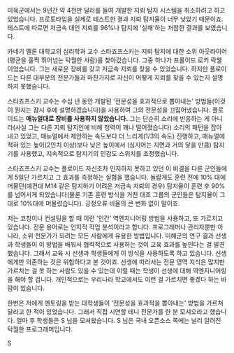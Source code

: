 미육군에서는 9년간 약 4천만 달러를 들여 개발한 지뢰 탐지 시스템을 취소하려고 하고 있었습니다. 프로토타입을 실제로 테스트한 결과 지뢰 탐지율이 너무 낮았기 때문이죠. 테스트에 따르면 저금속 대인 지뢰를 96%나 탐지에 '실패'하는 처참한 결과를 보였습니다. 

카네기 멜론 대학교의 심리학과 교수 스타죠프스키는 지뢰 탐지에 대한 소위 아웃라이어(평균을 훌쩍 뛰어넘는 탁월한 사람)를 찾아갔습니다. 그중 하나가 프롤이드 로키 락웰이었습니다. 그는 새로운 장비를 갖고 저금속 지뢰를 찾을 수 있었습니다. 하지만 플로이드는 다른 대부분의 전문가들과 마찬가지로 자신이 어떻게 지뢰를 찾을 수 있는지 설명하지 못했습니다.

스타죠프스키 교수는 수십 년 동안 개발된 '전문성을 효과적으로 뽑아내는' 방법들(이것이 뭔지는 잠시 후에 설명하겠습니다)을 사용하여 그의 전문성을 끄집어냈습니다. 플로이드는 **매뉴얼대로 장비를 사용하지 않았습니다.** 그는 단순히 소리에 반응하는 게 아니라(사실 그는 다른 지뢰 탐지인에 비해 청력이 꽤나 떨어졌습니다) 소리의 패턴을 잡아내고 있었고, 매뉴얼에서 제안하는 속도보다 더 느리게(1/3의 속도) 진행하고, 매뉴얼에 적혀 있는 높이(2인치 이상)보다 낮은 높이에서 (심지어는 지면과 거의 닿을 만큼) 탐지기를 사용했고, 지속적으로 탐지기의 민감도 스위치를 조정했습니다.

스타죠프스키 교수는 플로이드 자신조차 인지하지 못하고 있던 이 비결을 다른 군인들에게 5일단 가르치고 그 효과를 측정하는 실험을 했습니다. 놀랍게도 훈련 전에 10% 대에 머물던(예컨대 M14 같은 탐지하기 어려운 저금속 지뢰의 경우) 탐지율이 훈련 후 90%를 넘어서게 되었습니다(물론 기존 훈련 방식을 거친 대조 그룹의 군인들은 탐지율이 그대로 10%대에 머물렀습니다). 긍정오류 비율의 큰 변화 없이 말이죠.

저는 코칭이나 컨설팅을 할 때 이런 '인간' 역엔지니어링 방법을 사용하고, 또 가르치고 있습니다. 전문 용어로는 인지적 작업 분석이라고 합니다. 프로그래머나 관리자뿐만 아니라, 소위 전문가가 되려는 모든 사람에게 유용한 방법입니다. 미해군의 연구 결과 선생과 학생들이 이 방법을 배워서 협력적으로 사용하는 것이 교육 효과를 높인다는 걸 발견했습니다. 그래서 교육 시 선생과 학생들에게 이 방식을 사용하도록 하고 있습니다. 선생에게만 의존하는 것은 위험하다고 본 것이죠. 선생에 따라서는 전문 영역 지식은 많지만 가르치는 걸 못 하는 사람도 있을 수 있는데 이럴 때는 학생이 선생에 대해 역엔지니어링을 해야 할 겁니다. 개인적으로는 우리나라 학교에서도 이런 걸 가르치면 좋겠다 하는 바람이 있습니다.

한번은 저에게 멘토링을 받는 대학생들이 '전문성을 효과적을 뽑아내는' 방법을 가르쳐 달라고 한 적이 있었습니다. 그래서 직접 시연할 테니 전문가를 한 분 모셔오라고 했습니다. 얼마 후 학생들은 S 님을 모셔왔습니다. S 님은 국내 오픈소스 쪽에는 널리 알려진 탁월한 프로그래머입니다.

S 